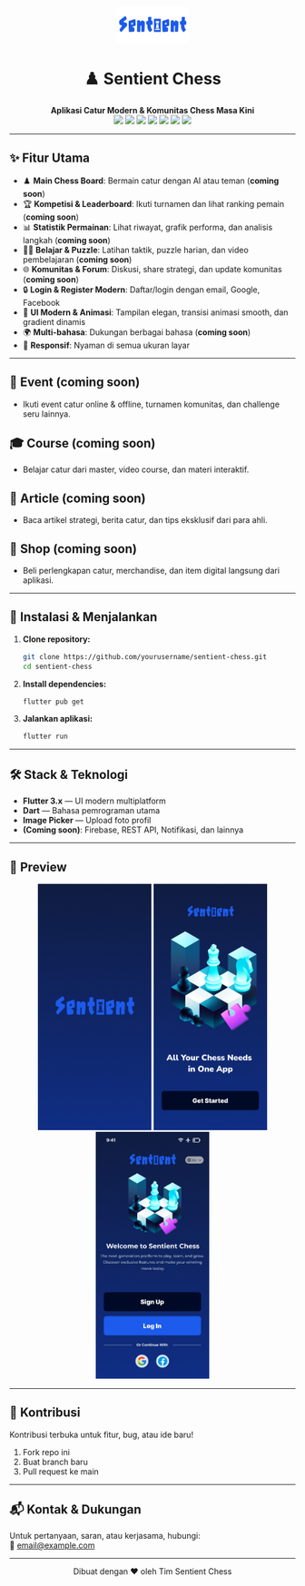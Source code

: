 <p align="center">
  <img src="assets/images/img_logo.png" height="64" alt="Sentient Chess Logo" />
</p>
<h1 align="center">♟️ Sentient Chess</h1>
<p align="center">
  <b>Aplikasi Catur Modern & Komunitas Chess Masa Kini</b><br>
  <img src="https://img.shields.io/badge/Flutter-3.x-blue?logo=flutter">
  <img src="https://img.shields.io/badge/Platform-Android%20%7C%20iOS-green?logo=android&logoColor=white">
  <img src="https://img.shields.io/badge/Status-Beta-orange">
  <img src="https://img.shields.io/badge/Event-coming%20soon-lightgrey">
  <img src="https://img.shields.io/badge/Course-coming%20soon-lightgrey">
  <img src="https://img.shields.io/badge/Article-coming%20soon-lightgrey">
  <img src="https://img.shields.io/badge/Shop-coming%20soon-lightgrey">
</p>

---

## ✨ Fitur Utama

- ♟️ **Main Chess Board**: Bermain catur dengan AI atau teman (**coming soon**)
- 🏆 **Kompetisi & Leaderboard**: Ikuti turnamen dan lihat ranking pemain (**coming soon**)
- 📊 **Statistik Permainan**: Lihat riwayat, grafik performa, dan analisis langkah (**coming soon**)
- 🧑‍🎓 **Belajar & Puzzle**: Latihan taktik, puzzle harian, dan video pembelajaran (**coming soon**)
- 🌐 **Komunitas & Forum**: Diskusi, share strategi, dan update komunitas (**coming soon**)
- 🔒 **Login & Register Modern**: Daftar/login dengan email, Google, Facebook
- 🎨 **UI Modern & Animasi**: Tampilan elegan, transisi animasi smooth, dan gradient dinamis
- 🌍 **Multi-bahasa**: Dukungan berbagai bahasa (**coming soon**)
- 📱 **Responsif**: Nyaman di semua ukuran layar

---

## 📅 Event (coming soon)
- Ikuti event catur online & offline, turnamen komunitas, dan challenge seru lainnya.

## 🎓 Course (coming soon)
- Belajar catur dari master, video course, dan materi interaktif.

## 📰 Article (coming soon)
- Baca artikel strategi, berita catur, dan tips eksklusif dari para ahli.

## 🛒 Shop (coming soon)
- Beli perlengkapan catur, merchandise, dan item digital langsung dari aplikasi.

---

## 🚀 Instalasi & Menjalankan

1. **Clone repository:**
   ```bash
   git clone https://github.com/yourusername/sentient-chess.git
   cd sentient-chess
   ```
2. **Install dependencies:**
   ```bash
   flutter pub get
   ```
3. **Jalankan aplikasi:**
   ```bash
   flutter run
   ```

---

## 🛠️ Stack & Teknologi

- **Flutter 3.x** — UI modern multiplatform
- **Dart** — Bahasa pemrograman utama
- **Image Picker** — Upload foto profil
- **(Coming soon)**: Firebase, REST API, Notifikasi, dan lainnya

---

## 📸 Preview

<p align="center">
  <img src="assets/screenshots/splash.png" width="200"/>
  <img src="assets/screenshots/cta.png" width="200"/>
  <img src="assets/screenshots/welcome.png" width="200"/>
  <!-- Tambahkan screenshot lain jika ada -->
</p>

---

## 🤝 Kontribusi

Kontribusi terbuka untuk fitur, bug, atau ide baru!  
1. Fork repo ini  
2. Buat branch baru  
3. Pull request ke main

---

## 📬 Kontak & Dukungan

Untuk pertanyaan, saran, atau kerjasama, hubungi:  
📧 [email@example.com](mailto:email@example.com)

---

<p align="center">
  Dibuat dengan ❤️ oleh Tim Sentient Chess
</p>
